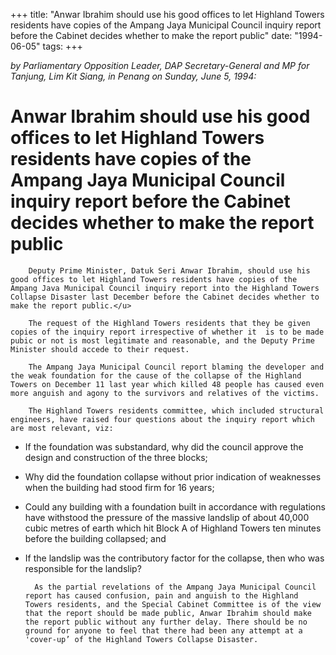 +++ 
title: "Anwar Ibrahim should use his good offices to let Highland Towers residents have copies of the Ampang Jaya Municipal Council inquiry report before the Cabinet decides whether to make the report public"
date: "1994-06-05"
tags:
+++

_by Parliamentary Opposition Leader, DAP Secretary-General and MP for Tanjung, Lim Kit Siang, in Penang on Sunday, June 5, 1994:_

# Anwar Ibrahim should use his good offices to let Highland Towers residents have copies of the Ampang Jaya Municipal Council inquiry report before the Cabinet decides whether to make the report public

		Deputy Prime Minister, Datuk Seri Anwar Ibrahim, should use his good offices to let Highland Towers residents have copies of the Ampang Java Municipal Council inquiry report into the Highland Towers Collapse Disaster last December before the Cabinet decides whether to make the report public.</u>

		The request of the Highland Towers residents that they be given copies of the inquiry report irrespective of whether it  is to be made pubic or not is most legitimate and reasonable, and the Deputy Prime Minister should accede to their request.

		The Ampang Jaya Municipal Council report blaming the developer and the weak foundation for the cause of the collapse of the Highland Towers on December 11 last year which killed 48 people has caused even more anguish and agony to the survivors and relatives of the victims.

		The Highland Towers residents committee, which included structural engineers, have raised four questions about the inquiry report which are most relevant, viz:

* If the foundation was substandard, why did the council approve the design and construction of the three blocks;
* Why did the foundation collapse without prior indication of weaknesses when the building had stood firm for 16 years;
* Could any building with a foundation built in accordance with regulations have withstood the pressure of the massive landslip of about  40,000 cubic metres of earth which hit Block A of  Highland Towers ten minutes before the building  collapsed; and
* If the landslip was the contributory factor for the collapse, then who was responsible for the landslip?

		As the partial revelations of the Ampang Jaya Municipal Council report has caused confusion, pain and anguish to the Highland Towers residents, and the Special Cabinet Committee is of the view that the report should be made public, Anwar Ibrahim should make the report public without any further delay. There should be no ground for anyone to feel that there had been any attempt at a 'cover-up’ of the Highland Towers Collapse Disaster.
 
